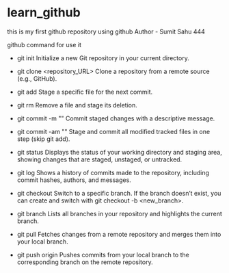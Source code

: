 # learn_github
this is my first github repository using github
Author - Sumit Sahu 444


github command for use it
- git init
Initialize a new Git repository in your current directory.

- git clone <repository_URL>
Clone a repository from a remote source (e.g., GitHub).

- git add <file>
Stage a specific file for the next commit.

- git rm <file>
Remove a file and stage its deletion.

- git commit -m "<message>"
Commit staged changes with a descriptive message.

- git commit -am "<message>"
Stage and commit all modified tracked files in one step (skip git add).

- git status
Displays the status of your working directory and staging area, showing changes that are staged, unstaged, or untracked.

- git log
Shows a history of commits made to the repository, including commit hashes, authors, and messages.

- git checkout <branch>
Switch to a specific branch. If the branch doesn’t exist, you can create and switch with git checkout -b <new_branch>.

- git branch
Lists all branches in your repository and highlights the current branch.

- git pull
Fetches changes from a remote repository and merges them into your local branch.

- git push origin <branch>
Pushes commits from your local branch to the corresponding branch on the remote repository.



